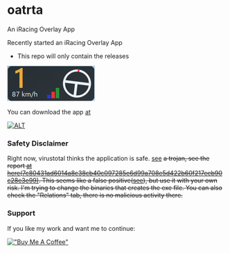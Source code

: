 # oatrta
An iRacing Overlay App

Recently started an iRacing Overlay App
- This repo will only contain the releases

![Image](img/pedals.png)

You can download the app [at](https://github.com/sevketcakir/oatrta/releases/download/alpha/pedalstest.exe)

[![ALT](https://youtube-md.vercel.app/UcXU4xfxEVA)](https://www.youtube.com/watch?v=UcXU4xfxEVA)

### Safety Disclaimer
Right now, virustotal thinks the application is safe. [see](https://www.virustotal.com/gui/url/93ab0d4d2de0f3e3fe1d94ea089d922cbcbdd34afdfa95559e358ea394376b77?nocache=1)
~~a trojan, see the report [at here(7c80431ad6014a8c38cb40c097285e6d99a708e5d422b60f217eeb90c28e3e99)](https://www.virustotal.com/gui/file/7c80431ad6014a8c38cb40c097285e6d99a708e5d422b60f217eeb90c28e3e99/detection). This seems like a false positive([see](https://stackoverflow.com/questions/43777106/program-made-with-pyinstaller-now-seen-as-a-trojan-horse-by-avg)), but use it with your own risk. I'm trying to change the binaries that creates the exe file. You can also check the "Relations" tab, there is no malicious activity there.~~

### Support
If you like my work and want me to continue:

[!["Buy Me A Coffee"](https://www.buymeacoffee.com/assets/img/custom_images/orange_img.png)](https://www.buymeacoffee.com/sevketcakir)
